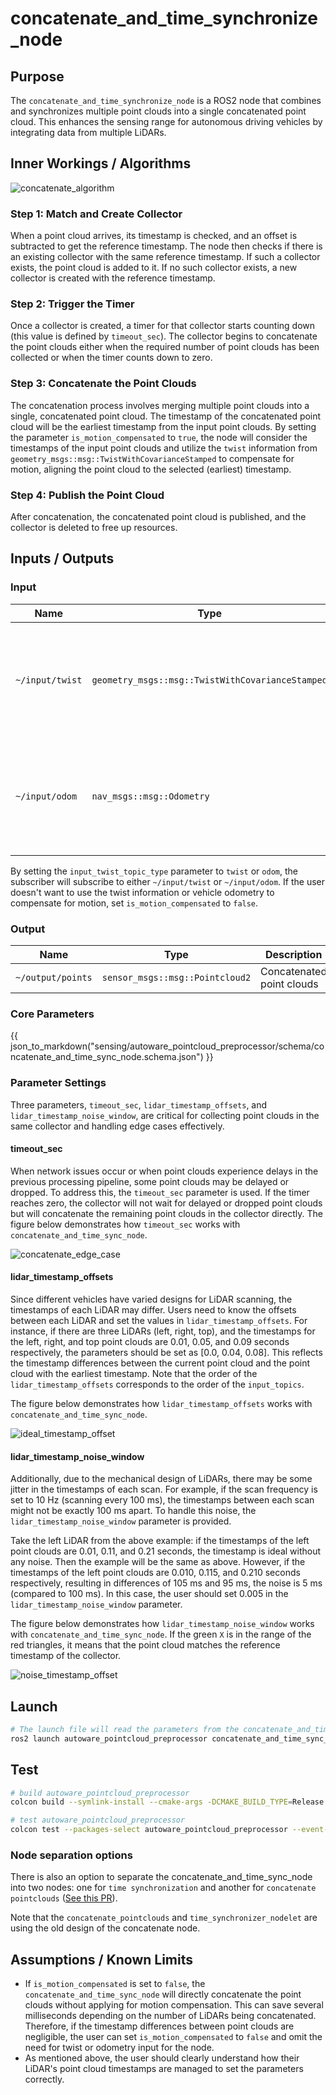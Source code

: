 # concatenate_and_time_synchronize_node

## Purpose

The `concatenate_and_time_synchronize_node` is a ROS2 node that combines and synchronizes multiple point clouds into a single concatenated point cloud. This enhances the sensing range for autonomous driving vehicles by integrating data from multiple LiDARs.

## Inner Workings / Algorithms

![concatenate_algorithm](./image/concatenate_algorithm.drawio.svg)

### Step 1: Match and Create Collector

When a point cloud arrives, its timestamp is checked, and an offset is subtracted to get the reference timestamp. The node then checks if there is an existing collector with the same reference timestamp. If such a collector exists, the point cloud is added to it. If no such collector exists, a new collector is created with the reference timestamp.

### Step 2: Trigger the Timer

Once a collector is created, a timer for that collector starts counting down (this value is defined by `timeout_sec`). The collector begins to concatenate the point clouds either when the required number of point clouds has been collected or when the timer counts down to zero.

### Step 3: Concatenate the Point Clouds

The concatenation process involves merging multiple point clouds into a single, concatenated point cloud. The timestamp of the concatenated point cloud will be the earliest timestamp from the input point clouds. By setting the parameter `is_motion_compensated` to `true`, the node will consider the timestamps of the input point clouds and utilize the `twist` information from `geometry_msgs::msg::TwistWithCovarianceStamped` to compensate for motion, aligning the point cloud to the selected (earliest) timestamp.

### Step 4: Publish the Point Cloud

After concatenation, the concatenated point cloud is published, and the collector is deleted to free up resources.

## Inputs / Outputs

### Input

| Name            | Type                                             | Description                                                                       |
| --------------- | ------------------------------------------------ | --------------------------------------------------------------------------------- |
| `~/input/twist` | `geometry_msgs::msg::TwistWithCovarianceStamped` | The twist information used to interpolate the timestamp of each LiDAR point cloud |
| `~/input/odom`  | `nav_msgs::msg::Odometry`                        | The vehicle odometry used to interpolate the timestamp of each LiDAR point cloud  |

By setting the `input_twist_topic_type` parameter to `twist` or `odom`, the subscriber will subscribe to either `~/input/twist` or `~/input/odom`. If the user doesn't want to use the twist information or vehicle odometry to compensate for motion, set `is_motion_compensated` to `false`.

### Output

| Name              | Type                            | Description               |
| ----------------- | ------------------------------- | ------------------------- |
| `~/output/points` | `sensor_msgs::msg::Pointcloud2` | Concatenated point clouds |

### Core Parameters

{{ json_to_markdown("sensing/autoware_pointcloud_preprocessor/schema/concatenate_and_time_sync_node.schema.json") }}

### Parameter Settings

Three parameters, `timeout_sec`, `lidar_timestamp_offsets`, and `lidar_timestamp_noise_window`, are critical for collecting point clouds in the same collector and handling edge cases effectively.

#### timeout_sec

When network issues occur or when point clouds experience delays in the previous processing pipeline, some point clouds may be delayed or dropped. To address this, the `timeout_sec` parameter is used. If the timer reaches zero, the collector will not wait for delayed or dropped point clouds but will concatenate the remaining point clouds in the collector directly. The figure below demonstrates how `timeout_sec` works with `concatenate_and_time_sync_node`.

![concatenate_edge_case](./image/concatenate_edge_case.drawio.svg)

#### lidar_timestamp_offsets

Since different vehicles have varied designs for LiDAR scanning, the timestamps of each LiDAR may differ. Users need to know the offsets between each LiDAR and set the values in `lidar_timestamp_offsets`. For instance, if there are three LiDARs (left, right, top), and the timestamps for the left, right, and top point clouds are 0.01, 0.05, and 0.09 seconds respectively, the parameters should be set as [0.0, 0.04, 0.08]. This reflects the timestamp differences between the current point cloud and the point cloud with the earliest timestamp. Note that the order of the `lidar_timestamp_offsets` corresponds to the order of the `input_topics`.

The figure below demonstrates how `lidar_timestamp_offsets` works with `concatenate_and_time_sync_node`.

![ideal_timestamp_offset](./image/ideal_timestamp_offset.drawio.svg)

#### lidar_timestamp_noise_window

Additionally, due to the mechanical design of LiDARs, there may be some jitter in the timestamps of each scan. For example, if the scan frequency is set to 10 Hz (scanning every 100 ms), the timestamps between each scan might not be exactly 100 ms apart. To handle this noise, the `lidar_timestamp_noise_window` parameter is provided.

Take the left LiDAR from the above example: if the timestamps of the left point clouds are 0.01, 0.11, and 0.21 seconds, the timestamp is ideal without any noise. Then the example will be the same as above. However, if the timestamps of the left point clouds are 0.010, 0.115, and 0.210 seconds respectively, resulting in differences of 105 ms and 95 ms, the noise is 5 ms (compared to 100 ms). In this case, the user should set 0.005 in the `lidar_timestamp_noise_window` parameter.

The figure below demonstrates how `lidar_timestamp_noise_window` works with `concatenate_and_time_sync_node`. If the green `X` is in the range of the red triangles, it means that the point cloud matches the reference timestamp of the collector.

![noise_timestamp_offset](./image/noise_timestamp_offset.drawio.svg)

## Launch

```bash
# The launch file will read the parameters from the concatenate_and_time_sync_node.param.yaml
ros2 launch autoware_pointcloud_preprocessor concatenate_and_time_sync_node.launch.xml
```

## Test

```bash
# build autoware_pointcloud_preprocessor
colcon build --symlink-install --cmake-args -DCMAKE_BUILD_TYPE=Release --packages-up-to autoware_pointcloud_preprocessor

# test autoware_pointcloud_preprocessor
colcon test --packages-select autoware_pointcloud_preprocessor --event-handlers console_cohesion+
```

### Node separation options

There is also an option to separate the concatenate_and_time_sync_node into two nodes: one for `time synchronization` and another for `concatenate pointclouds` ([See this PR](https://github.com/autowarefoundation/autoware.universe/pull/3312)).

Note that the `concatenate_pointclouds` and `time_synchronizer_nodelet` are using the old design of the concatenate node.

## Assumptions / Known Limits

- If `is_motion_compensated` is set to `false`, the `concatenate_and_time_sync_node` will directly concatenate the point clouds without applying for motion compensation. This can save several milliseconds depending on the number of LiDARs being concatenated. Therefore, if the timestamp differences between point clouds are negligible, the user can set `is_motion_compensated` to `false` and omit the need for twist or odometry input for the node.
- As mentioned above, the user should clearly understand how their LiDAR's point cloud timestamps are managed to set the parameters correctly.
